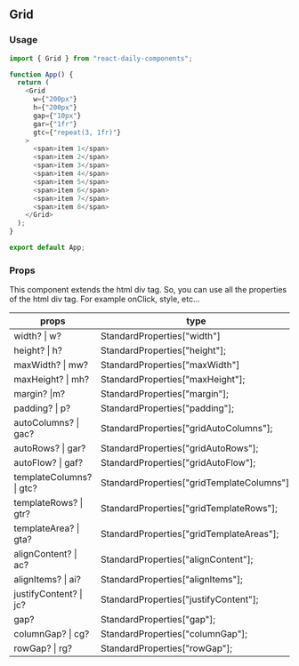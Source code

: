 ## Grid

### Usage

```javascript
import { Grid } from "react-daily-components";

function App() {
  return (
    <Grid
      w={"200px"}
      h={"200px"}
      gap={"10px"}
      gar={"1fr"}
      gtc={"repeat(3, 1fr)"}
    >
      <span>item 1</span>
      <span>item 2</span>
      <span>item 3</span>
      <span>item 4</span>
      <span>item 5</span>
      <span>item 6</span>
      <span>item 7</span>
      <span>item 8</span>
    </Grid>
  );
}

export default App;
```

### Props

This component extends the html div tag.
So, you can use all the properties of the html div tag.
For example onClick, style, etc...

| props                    | type                                       | desc         | default |
| ------------------------ | ------------------------------------------ | ------------ | ------- |
| width? \| w?             | StandardProperties["width"]                | preparing... | -       |
| height? \| h?            | StandardProperties["height"];              | preparing... | -       |
| maxWidth? \| mw?         | StandardProperties["maxWidth"]             | preparing... | -       |
| maxHeight? \| mh?        | StandardProperties["maxHeight"];           | preparing... | -       |
| margin? \|m?             | StandardProperties["margin"];              | preparing... | -       |
| padding? \| p?           | StandardProperties["padding"];             | preparing... | -       |
| autoColumns? \| gac?     | StandardProperties["gridAutoColumns"];     | preparing... | -       |
| autoRows? \| gar?        | StandardProperties["gridAutoRows"];        | preparing... | -       |
| autoFlow? \| gaf?        | StandardProperties["gridAutoFlow"];        | preparing... | -       |
| templateColumns? \| gtc? | StandardProperties["gridTemplateColumns"]; | preparing... | -       |
| templateRows? \| gtr?    | StandardProperties["gridTemplateRows"];    | preparing... | -       |
| templateArea? \| gta?    | StandardProperties["gridTemplateAreas"];   | preparing... | -       |
| alignContent? \| ac?     | StandardProperties["alignContent"];        | preparing... | -       |
| alignItems? \| ai?       | StandardProperties["alignItems"];          | preparing... | -       |
| justifyContent? \| jc?   | StandardProperties["justifyContent"];      | preparing... | -       |
| gap?                     | StandardProperties["gap"];                 | preparing... | -       |
| columnGap? \| cg?        | StandardProperties["columnGap"];           | preparing... | -       |
| rowGap? \| rg?           | StandardProperties["rowGap"];              | preparing... | -       |
